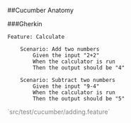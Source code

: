 ##Cucumber Anatomy

###Gherkin

	Feature: Calculate
		
		Scenario: Add two numbers
			Given the input "2+2"
			When the calculator is run
			Then the output should be "4"

		Scenario: Subtract two numbers
			Given the input "9-4"
			When the calculator is run
			Then the output should be "5"

<p style="color:grey" class="fragment roll-in">`src/test/cucumber/adding.feature`</p>
